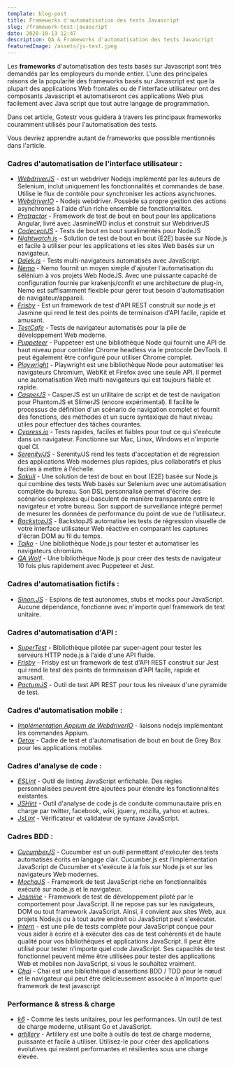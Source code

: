 ```yaml
---
template: blog-post
title: Frameworks d'automatisation des tests Javascript
slug: /framework-test-javascript
date: 2020-10-13 12:47
description: QA & Frameworks d'automatisation des tests Javascript
featuredImage: /assets/js-test.jpeg
---
```

Les **frameworks** d'automatisation des tests basés sur Javascript sont très demandés par les employeurs du monde entier. L'une des principales raisons de la popularité des frameworks basés sur Javascript est que la plupart des applications Web frontales ou de l'interface utilisateur ont des composants Javascript et automatiseront ces applications Web plus facilement avec Java script que tout autre langage de programmation.

Dans cet article, Gotestr vous guidera à travers les principaux frameworks couramment utilisés pour l'automatisation des tests.

Vous devriez apprendre autant de frameworks que possible mentionnés dans l'article.

### Cadres d'automatisation de l'interface utilisateur :

* *[WebdriverJS](https://github.com/SeleniumHQ/selenium/wiki/WebDriverJs)* - est un webdriver Nodejs  implémenté par les auteurs de Selenium, inclut uniquement les fonctionnalités et commandes de base. Utilise le flux de contrôle pour synchroniser les actions asynchrones.
* *[WebdriverIO](http://webdriver.io/)* - Nodejs webdriver. Possède sa propre gestion des actions asynchrones à l'aide d'un riche ensemble de fonctionnalités.
* *[Protractor](http://www.protractortest.org/)* - Framework de test de bout en bout pour les applications Angular, livré avec JasmineWD inclus et construit sur WebdriverJS
* *[CodeceptJS](http://codecept.io/)* - Tests de bout en bout suralimentés pour NodeJS
* *[Nightwatch.js](http://nightwatchjs.org/)* - Solution de test de bout en bout (E2E) basée sur Node.js et facile à utiliser pour les applications et les sites Web basés sur un navigateur.
* *[Dalek.js](http://dalekjs.com/)* - Tests multi-navigateurs automatisés avec JavaScript.
* *[Nemo](http://nemo.js.org/)* - Nemo fournit un moyen simple d'ajouter l'automatisation du sélénium à vos projets Web NodeJS. Avec une puissante capacité de configuration fournie par krakenjs/confit et une architecture de plug-in, Nemo est suffisamment flexible pour gérer tout besoin d'automatisation de navigateur/appareil.
* *[Frisby](https://docs.frisbyjs.com/introduction/readme)* - Est un framework de test d'API REST construit sur node.js et Jasmine qui rend le test des points de terminaison d'API facile, rapide et amusant.
* *[TestCafe](https://devexpress.github.io/testcafe/)* - Tests de navigateur automatisés pour la pile de développement Web moderne.
* *[Puppeteer](https://github.com/puppeteer/puppeteer)* - Puppeteer est une bibliothèque Node qui fournit une API de haut niveau pour contrôler Chrome headless via le protocole DevTools. Il peut également être configuré pour utiliser Chrome complet.
* *[Playwright](https://playwright.dev/)* - Playwright est une bibliothèque Node pour automatiser les navigateurs Chromium, WebKit et Firefox avec une seule API. Il permet une automatisation Web multi-navigateurs qui est toujours fiable et rapide.
* *[CasperJS](http://casperjs.org/)* - CasperJS est un utilitaire de script et de test de navigation pour PhantomJS et SlimerJS (encore expérimental). Il facilite le processus de définition d'un scénario de navigation complet et fournit des fonctions, des méthodes et un sucre syntaxique de haut niveau utiles pour effectuer des tâches courantes.
* *[Cypress.io](https://www.cypress.io/)* - Tests rapides, faciles et fiables pour tout ce qui s'exécute dans un navigateur. Fonctionne sur Mac, Linux, Windows et n'importe quel CI.
* *[Serenity/JS](https://serenity-js.org/handbook/)* - Serenity/JS rend les tests d'acceptation et de régression des applications Web modernes plus rapides, plus collaboratifs et plus faciles à mettre à l'échelle.
* *[Sakuli](https://sakuli.io/)* - Une solution de test de bout en bout (E2E) basée sur Node.js qui combine des tests Web basés sur Selenium avec une automatisation complète du bureau. Son DSL personnalisé permet d'écrire des scénarios complexes qui basculent de manière transparente entre le navigateur et votre bureau. Son support de surveillance intégré permet de mesurer les données de performance du point de vue de l'utilisateur.
* *[BackstopJS](https://garris.github.io/BackstopJS/)* - BackstopJS automatise les tests de régression visuelle de votre interface utilisateur Web réactive en comparant les captures d'écran DOM au fil du temps.
* *[Taiko](https://github.com/getgauge/Taiko)* - Une bibliothèque Node.js pour tester et automatiser les navigateurs chromium.
* *[QA Wolf](https://github.com/qawolf/qawolf)* - Une bibliothèque Node.js pour créer des tests de navigateur 10 fois plus rapidement avec Puppeteer et Jest.

### Cadres d'automatisation fictifs :

* *[Sinon.JS](http://sinonjs.org/)* - Espions de test autonomes, stubs et mocks pour JavaScript. Aucune dépendance, fonctionne avec n'importe quel framework de test unitaire.

### Cadres d'automatisation d'API :

* *[SuperTest](https://github.com/visionmedia/supertest)* - Bibliothèque pilotée par super-agent pour tester les serveurs HTTP node.js à l'aide d'une API fluide.
* *[Frisby](https://github.com/vlucas/frisby)* - Frisby est un framework de test d'API REST construit sur Jest qui rend le test des points de terminaison d'API facile, rapide et amusant.
* *[PactumJS](https://pactumjs.github.io/)* - Outil de test API REST pour tous les niveaux d'une pyramide de test.

### Cadres d'automatisation mobile :

* *[Implémentation Appium de WebdriverIO](https://github.com/webdriverio/appium-boilerplate/)* - liaisons nodejs implémentant les commandes Appium.
* *[Detox](https://github.com/wix/Detox)* - Cadre de test et d'automatisation de bout en bout de Grey Box pour les applications mobiles

### Cadres d'analyse de code :

* *[ESLint](http://eslint.org/)* - Outil de linting JavaScript enfichable. Des règles personnalisées peuvent être ajoutées pour étendre les fonctionnalités existantes.
* *[JSHint](https://github.com/jshint/jshint)* - Outil d'analyse de code js de conduite communautaire pris en charge par twitter, facebook, wiki, jquery, mozilla, yahoo et autres.
* *[JsLint](https://www.jslint.com/)* - Vérificateur et validateur de syntaxe JavaScript.

### Cadres BDD :

* *[CucumberJS](https://github.com/cucumber/cucumber-js)* - Cucumber est un outil permettant d'exécuter des tests automatisés écrits en langage clair. Cucumber.js est l'implémentation JavaScript de Cucumber et s'exécute à la fois sur Node.js et sur les navigateurs Web modernes.
* *[MochaJS](https://mochajs.org/)* - Framework de test JavaScript riche en fonctionnalités exécuté sur node.js et le navigateur.
* *[Jasmine](https://jasmine.github.io/)* - Framework de test de développement piloté par le comportement pour JavaScript. Il ne repose pas sur les navigateurs, DOM ou tout framework JavaScript. Ainsi, il convient aux sites Web, aux projets Node.js ou à tout autre endroit où JavaScript peut s'exécuter.
* *[Intern](https://theintern.io/)* - est une pile de tests complète pour JavaScript conçue pour vous aider à écrire et à exécuter des cas de test cohérents et de haute qualité pour vos bibliothèques et applications JavaScript. Il peut être utilisé pour tester n'importe quel code JavaScript. Ses capacités de test fonctionnel peuvent même être utilisées pour tester des applications Web et mobiles non JavaScript, si vous le souhaitez vraiment.
* *[Chai](https://www.chaijs.com/)* - Chai est une bibliothèque d'assertions BDD / TDD pour le nœud et le navigateur qui peut être délicieusement associée à n'importe quel framework de test javascript

### Performance & stress & charge

* *[k6](https://github.com/loadimpact/k6)* - Comme les tests unitaires, pour les performances. Un outil de test de charge moderne, utilisant Go et JavaScript.
* *[artillery](https://artillery.io/)* - Artillery est une boîte à outils de test de charge moderne, puissante et facile à utiliser. Utilisez-le pour créer des applications évolutives qui restent performantes et résilientes sous une charge élevée.